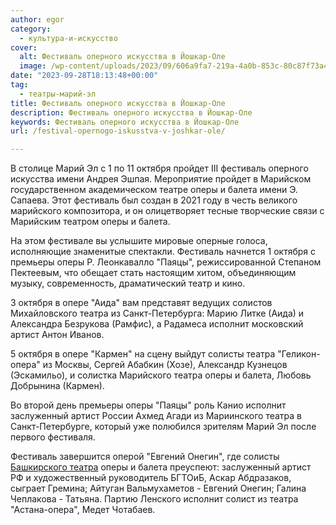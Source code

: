 ```yaml
---
author: egor
category:
  - культура-и-искусство
cover:
  alt: Фестиваль оперного искусства в Йошкар-Оле
  image: /wp-content/uploads/2023/09/606a9fa7-219a-4a0b-853c-80c87f73a477.jpg
date: "2023-09-28T18:13:48+00:00"
tag:
  - театры-марий-эл
title: Фестиваль оперного искусства в Йошкар-Оле
description: Фестиваль оперного искусства в Йошкар-Оле
keywords: Фестиваль оперного искусства в Йошкар-Оле
url: /festival-opernogo-iskusstva-v-joshkar-ole/

---
```

В столице Марий Эл с 1 по 11 октября пройдет III фестиваль оперного искусства имени Андрея Эшпая. Мероприятие пройдет в Марийском государственном академическом театре оперы и балета имени Э. Сапаева. Этот фестиваль был создан в 2021 году в честь великого марийского композитора, и он олицетворяет тесные творческие связи с Марийским театром оперы и балета.

На этом фестивале вы услышите мировые оперные голоса, исполняющие знаменитые спектакли. Фестиваль начнется 1 октября с премьеры оперы Р. Леонкавалло "Паяцы", режиссированной Степаном Пектеевым, что обещает стать настоящим хитом, объединяющим музыку, современность, драматический театр и кино.

3 октября в опере "Аида" вам представят ведущих солистов Михайловского театра из Санкт-Петербурга: Марию Литке (Аида) и Александра Безрукова (Рамфис), а Радамеса исполнит московский артист Антон Иванов.

5 октября в опере "Кармен" на сцену выйдут солисты театра "Геликон-опера" из Москвы, Сергей Абабкин (Хозе), Александр Кузнецов (Эскамильо), и солистка Марийского театра оперы и балета, Любовь Добрынина (Кармен).

Во второй день премьеры оперы "Паяцы" роль Канио исполнит заслуженный артист России Ахмед Агади из Мариинского театра в Санкт-Петербурге, который уже полюбился зрителям Марий Эл после первого фестиваля.

Фестиваль завершится оперой "Евгений Онегин", где солисты [Башкирского театра](https://www.bashopera.ru/) оперы и балета преуспеют: заслуженный артист РФ и художественный руководитель БГТОиБ, Аскар Абдразаков, сыграет Гремина; Айтуган Вальмухаметов \- Евгений Онегин; Галина Чеплакова \- Татьяна. Партию Ленского исполнит солист из театра "Астана-опера", Медет Чотабаев.
